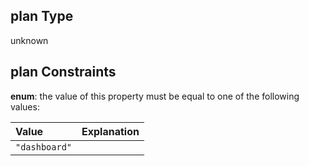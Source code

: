 ## plan Type

unknown

## plan Constraints

**enum**: the value of this property must be equal to one of the following values:

| Value         | Explanation |
| :------------ | :---------- |
| `"dashboard"` |             |

